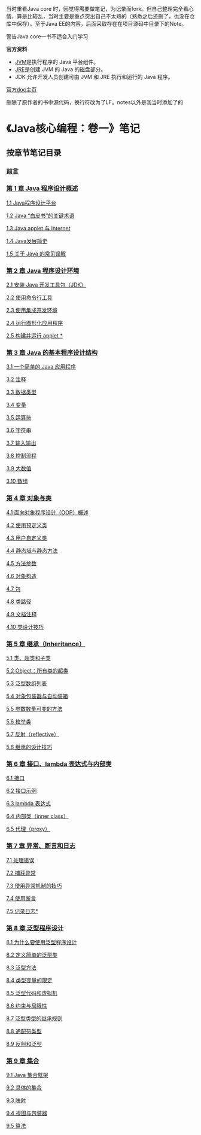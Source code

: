 当时重看Java core 时，因觉得需要做笔记，为记录而fork。但自己整理完全看心情，算是比较乱，当时主要是重点突出自己不太熟的（熟悉之后还删了，也没在仓库中保存）。至于Java EE的内容，后面采取存在在项目源码中目录下的Note。<br/>

警告Java core一书不适合入门学习


**官方资料**
- [JVM](https://www.javaworld.com/article/3272244/what-is-the-jvm-introducing-the-java-virtual-machine.html?nsdr=true)是执行程序的 Java 平台组件。
- [JRE](https://www.javaworld.com/article/3304858/what-is-the-jre-introduction-to-the-java-runtime-environment.html)是创建 JVM 的 Java 的磁盘部分。
- JDK 允许开发人员创建可由 JVM 和 JRE 执行和运行的 Java 程序。

[官方doc主页](https://docs.oracle.com/en/java/javase/18/)

删除了原作者的书中源代码，换行符改为了LF。notes以外是我当时添加了的

# 《Java核心编程：卷一》笔记
## 按章节笔记目录

### [前言](./notes/Java核心技术卷一0.md)

### [第 1 章 Java 程序设计概述](./notes/Java核心技术卷一1.md)

[1.1 Java程序设计平台](./notes/Java核心技术卷一1.md#11-java程序设计平台)

[1.2 Java “白皮书”的关键术语](./notes/Java核心技术卷一1.md#12-java-白皮书的关键术语)

[1.3 Java applet 与 Internet](./notes/Java核心技术卷一1.md#13-java-applet-与-internet)

[1.4 Java发展简史](./notes/Java核心技术卷一1.md#14-java发展简史)

[1.5 关于 Java 的常见误解](./notes/Java核心技术卷一1.md#15-关于-java-的常见误解)

### [第 2 章 Java 程序设计环境](./notes/Java核心技术卷一2.md)

[2.1 安装 Java 开发工具包（JDK）](./notes/Java核心技术卷一2.md#21-安装-java-开发工具包jdk)

[2.2 使用命令行工具](./notes/Java核心技术卷一2.md#22-使用命令行工具)

[2.3 使用集成开发环境](./notes/Java核心技术卷一2.md#23-使用集成开发环境)

[2.4 运行图形化应用程序](./notes/Java核心技术卷一2.md#24-运行图形化应用程序)

[2.5 构建并运行 applet *](./notes/Java核心技术卷一2.md#25-构建并运行-applet-)

### [第 3 章 Java 的基本程序设计结构](./notes/Java核心技术卷一3_0.md)

[3.1 一个简单的 Java 应用程序](./notes/Java核心技术卷一3_0.md#31-一个简单的-java-应用程序)

[3.2 注释](./notes/Java核心技术卷一3_0.md#32-注释)

[3.3 数据类型](./notes/Java核心技术卷一3_0.md#33-数据类型)

[3.4 变量](./notes/Java核心技术卷一3_0.md#34-变量)

[3.5 运算符](./notes/Java核心技术卷一3_0.md#35-运算符)

[3.6 字符串](./notes/Java核心技术卷一3_1.md#36-字符串)

[3.7 输入输出](./notes/Java核心技术卷一3_1.md#37-输入输出)

[3.8 控制流程](./notes/Java核心技术卷一3_2.md#38-控制流程)

[3.9 大数值](./notes/Java核心技术卷一3_2.md#39-大数值)

[3.10 数组](./notes/Java核心技术卷一3_2.md#310-数组)

### [第 4 章 对象与类](./notes/Java核心技术卷一4_0.md)

[4.1 面向对象程序设计（OOP）概述](./notes/Java核心技术卷一4_0.md#41-面向对象程序设计oop概述)

[4.2 使用预定义类](./notes/Java核心技术卷一4_0.md#42-使用预定义类)

[4.3 用户自定义类](./notes/Java核心技术卷一4_0.md#43-用户自定义类)

[4.4 静态域与静态方法](./notes/Java核心技术卷一4_1.md#44-静态域与静态方法)

[4.5 方法参数](./notes/Java核心技术卷一4_1.md#45-方法参数)

[4.6 对象构造](./notes/Java核心技术卷一4_1.md#46-对象构造)

[4.7 包](./notes/Java核心技术卷一4_2.md#47-包)

[4.8 类路径](./notes/Java核心技术卷一4_2.md#48-类路径)

[4.9 文档注释](./notes/Java核心技术卷一4_2.md#49-文档注释)

[4.10 类设计技巧](./notes/Java核心技术卷一4_2.md#410-类设计技巧)

### [第 5 章 继承（Inheritance）](./notes/Java核心技术卷一5_0.md)

[5.1 类、超类和子类](./notes/Java核心技术卷一5_0.md#51-类超类和子类)

[5.2 Object：所有类的超类](./notes/Java核心技术卷一5_1.md#52-object所有类的超类)

[5.3 泛型数组列表](./notes/Java核心技术卷一5_2.md#53-泛型数组列表)

[5.4 对象包装器与自动装箱](./notes/Java核心技术卷一5_2.md#54-对象包装器与自动装箱)

[5.5 参数数量可变的方法](./notes/Java核心技术卷一5_2.md#55-参数数量可变的方法)

[5.6 枚举类](./notes/Java核心技术卷一5_2.md#56-枚举类)

[5.7 反射（reflective）](./notes/Java核心技术卷一5_3.md#57-反射reflective)

[5.8 继承的设计技巧](./notes/Java核心技术卷一5_3.md#58-继承的设计技巧)

### [第 6 章 接口、lambda 表达式与内部类](./notes/Java核心技术卷一6_0.md)

[6.1 接口](./notes/Java核心技术卷一6_0.md#61-接口)

[6.2 接口示例](./notes/Java核心技术卷一6_0.md#62-接口示例)

[6.3 lambda 表达式](./notes/Java核心技术卷一6_1.md#6.3-lambda-表达式)

[6.4 内部类（inner class）](./notes/Java核心技术卷一6_2.md#64-内部类inner-class)

[6.5 代理（proxy）](./notes/Java核心技术卷一6_3.md#65-代理proxy)

### [第 7 章 异常、断言和日志](./notes/Java核心技术卷一7_0.md)

[7.1 处理错误](./notes/Java核心技术卷一7_0.md#71-处理错误)

[7.2 捕获异常](./notes/Java核心技术卷一7_1.md#72-捕获异常)

[7.3 使用异常机制的技巧](./notes/Java核心技术卷一7_1.md#73-使用异常机制的技巧)

[7.4 使用断言](./notes/Java核心技术卷一7_2.md#74-使用断言)

[7.5 记录日志*](./notes/Java核心技术卷一7_2.md#75-记录日志)

### [第 8 章 泛型程序设计](./notes/Java核心技术卷一8_0.md)

[8.1 为什么要使用泛型程序设计](./notes/Java核心技术卷一8_0.md#81-为什么要使用泛型程序设计)

[8.2 定义简单的泛型类](./notes/Java核心技术卷一8_0.md#82-定义简单的泛型类)

[8.3 泛型方法](./notes/Java核心技术卷一8_0.md#83-泛型方法)

[8.4 类型变量的限定](./notes/Java核心技术卷一8_0.md#84-类型变量的限定)

[8.5 泛型代码和虚拟机](./notes/Java核心技术卷一8_0.md#85-泛型代码和虚拟机)

[8.6 约束与局限性](./notes/Java核心技术卷一8_1.md#86-约束与局限性)

[8.7 泛型类型的继承规则](./notes/Java核心技术卷一8_1.md#87-泛型类型的继承规则)

[8.8 通配符类型](./notes/Java核心技术卷一8_2.md#88-通配符类型)

[8.9 反射和泛型](./notes/Java核心技术卷一8_3.md#89-反射和泛型)

### [第 9 章 集合](./notes/Java核心技术卷一9_0.md)

[9.1 Java 集合框架](./notes/Java核心技术卷一9_0.md#91-Java-集合框架)

[9.2 具体的集合](./notes/Java核心技术卷一9_1.md#92-具体的集合)

[9.3 映射](./notes/Java核心技术卷一9_2.md#93-映射map)

[9.4 视图与包装器](./notes/Java核心技术卷一9_2.md#94-视图与包装器)

[9.5 算法](./notes/Java核心技术卷一9_3.md#95-算法)
